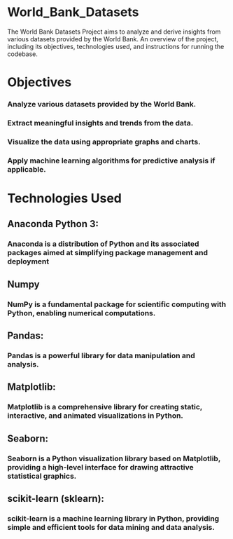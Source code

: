 # World_Bank_Datasets

The World Bank Datasets Project aims to analyze and derive insights from various datasets provided by the World Bank. An overview of the project, including its objectives, technologies used, and instructions for running the codebase.

# Objectives
### Analyze various datasets provided by the World Bank.
### Extract meaningful insights and trends from the data.
### Visualize the data using appropriate graphs and charts.
### Apply machine learning algorithms for predictive analysis if applicable.

# Technologies Used
## Anaconda Python 3: 
### Anaconda is a distribution of Python and its associated packages aimed at simplifying package management and deployment
## Numpy
### NumPy is a fundamental package for scientific computing with Python, enabling numerical computations.
## Pandas: 
### Pandas is a powerful library for data manipulation and analysis.
## Matplotlib: 
### Matplotlib is a comprehensive library for creating static, interactive, and animated visualizations in Python.
## Seaborn: 
### Seaborn is a Python visualization library based on Matplotlib, providing a high-level interface for drawing attractive statistical graphics.
## scikit-learn (sklearn):
### scikit-learn is a machine learning library in Python, providing simple and efficient tools for data mining and data analysis.
